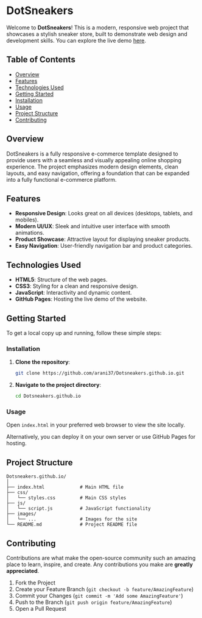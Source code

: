 # DotSneakers

Welcome to **DotSneakers**! This is a modern, responsive web project that showcases a stylish sneaker store, built to demonstrate web design and development skills. You can explore the live demo [here](https://arani37.github.io/Dotsneakers.github.io/).

## Table of Contents

- [Overview](#overview)
- [Features](#features)
- [Technologies Used](#technologies-used)
- [Getting Started](#getting-started)
- [Installation](#installation)
- [Usage](#usage)
- [Project Structure](#project-structure)
- [Contributing](#contributing)

## Overview

DotSneakers is a fully responsive e-commerce template designed to provide users with a seamless and visually appealing online shopping experience. The project emphasizes modern design elements, clean layouts, and easy navigation, offering a foundation that can be expanded into a fully functional e-commerce platform.

## Features

- **Responsive Design**: Looks great on all devices (desktops, tablets, and mobiles).
- **Modern UI/UX**: Sleek and intuitive user interface with smooth animations.
- **Product Showcase**: Attractive layout for displaying sneaker products.
- **Easy Navigation**: User-friendly navigation bar and product categories.

## Technologies Used

- **HTML5**: Structure of the web pages.
- **CSS3**: Styling for a clean and responsive design.
- **JavaScript**: Interactivity and dynamic content.
- **GitHub Pages**: Hosting the live demo of the website.

## Getting Started

To get a local copy up and running, follow these simple steps:

### Installation

1. **Clone the repository**:

   ```bash
   git clone https://github.com/arani37/Dotsneakers.github.io.git
   ```

2. **Navigate to the project directory**:

   ```bash
   cd Dotsneakers.github.io
   ```

### Usage

Open `index.html` in your preferred web browser to view the site locally.

Alternatively, you can deploy it on your own server or use GitHub Pages for hosting.

## Project Structure

```
Dotsneakers.github.io/
│
├── index.html             # Main HTML file
├── css/
│   └── styles.css         # Main CSS styles
├── js/
│   └── script.js          # JavaScript functionality
├── images/
│   └── ...                # Images for the site
└── README.md              # Project README file
```

## Contributing

Contributions are what make the open-source community such an amazing place to learn, inspire, and create. Any contributions you make are **greatly appreciated**.

1. Fork the Project
2. Create your Feature Branch (`git checkout -b feature/AmazingFeature`)
3. Commit your Changes (`git commit -m 'Add some AmazingFeature'`)
4. Push to the Branch (`git push origin feature/AmazingFeature`)
5. Open a Pull Request
